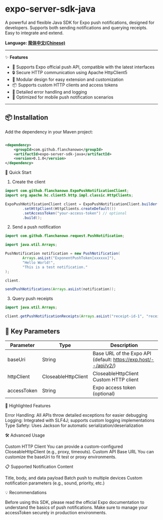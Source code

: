 # expo-server-sdk-java

A powerful and flexible Java SDK for Expo push notifications, designed for developers. Supports both sending
notifications and querying receipts. Easy to integrate and extend.

**Language: [简体中文(Chinese)](README_zh.md)**

---

✨ **Features**

- 🚀 Supports Expo official push API, compatible with the latest interfaces
- 🔒 Secure HTTP communication using Apache HttpClient5
- 🧩 Modular design for easy extension and customization
- 📦 Supports custom HTTP clients and access tokens
- 📝 Detailed error handling and logging
- 📱 Optimized for mobile push notification scenarios

---

## 📦 Installation

Add the dependency in your Maven project:

```xml

<dependency>
    <groupId>com.github.flanchanowo</groupId>
    <artifactId>expo-server-sdk-java</artifactId>
    <version>0.1.0</version>
</dependency>
```

🚀 Quick Start

1. Create the client

```java
import com.github.flanchanowo.ExpoPushNotificationClient;
import org.apache.hc.client5.http.impl.classic.HttpClients;

ExpoPushNotificationClient client = ExpoPushNotificationClient.builder()
        .setHttpClient(HttpClients.createDefault())
        .setAccessToken("your-access-token") // optional
        .build();
```

2. Send a push notification

```java
import com.github.flanchanowo.request.PushNotification;

import java.util.Arrays;

PushNotification notification = new PushNotification(
        Arrays.asList("ExponentPushToken[xxxxxx]"),
        "Hello World!",
        "This is a test notification."
);

client.

sendPushNotifications(Arrays.asList(notification));
```

3. Query push receipts

```java
import java.util.Arrays;

client.getPushNotificationReceipts(Arrays.asList("receipt-id-1", "receipt-id-2"));
```

## 📝 Key Parameters

| Parameter   | Type                | Description                                                     |
|-------------|---------------------|-----------------------------------------------------------------|
| baseUri     | String              | Base URL of the Expo API (default: https://exp.host/--/api/v2/) |
| httpClient  | CloseableHttpClient | CloseableHttpClient	Custom HTTP client                          |
| accessToken | String              | Expo access token (optional)                                    |

🎨 Highlighted Features

Error Handling: All APIs throw detailed exceptions for easier debugging
Logging: Integrated with SLF4J; supports custom logging implementations
Type Safety: Uses Jackson for automatic serialization/deserialization

🛠️ Advanced Usage

Custom HTTP Client
You can provide a custom-configured CloseableHttpClient (e.g., proxy, timeouts).
Custom API Base URL
You can customize the baseUri to fit test or proxy environments.

📋 Supported Notification Content

Title, body, and data payload
Batch push to multiple devices
Custom notification parameters (e.g., sound, priority, etc.)

💡 Recommendations

Before using this SDK, please read the official Expo documentation to understand the basics of push notifications.
Make sure to manage your accessToken securely in production environments.